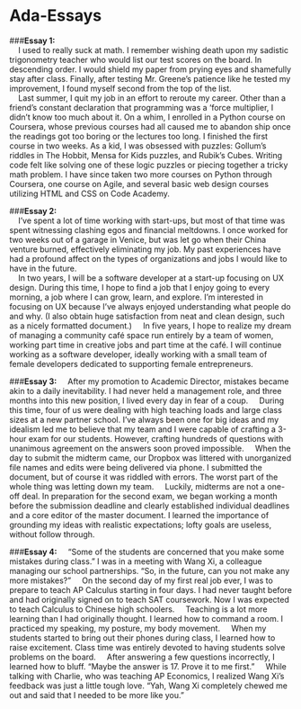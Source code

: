 # Ada-Essays
###**Essay 1:**  
&nbsp;&nbsp;&nbsp;&nbsp;I used to really suck at math. I remember wishing death upon my sadistic trigonometry teacher who would list our test scores on the board. In descending order. I would shield my paper from prying eyes and shamefully stay after class. Finally, after testing Mr. Greene’s patience like he tested my improvement, I found myself second from the top of the list.  
&nbsp;&nbsp;&nbsp;&nbsp;Last summer, I quit my job in an effort to reroute my career. Other than a friend’s constant declaration that programming was a ‘force multiplier, I didn’t know too much about it. On a whim, I enrolled in a Python course on Coursera, whose previous courses had all caused me to abandon ship once the readings got too boring or the lectures too long. I finished the first course in two weeks. As a kid, I was obsessed with puzzles: Gollum’s riddles in The Hobbit, Mensa for Kids puzzles, and Rubik’s Cubes. Writing code felt like solving one of these logic puzzles or piecing together a tricky math problem. I have since taken two more courses on Python through Coursera, one course on Agile, and several basic web design courses utilizing HTML and CSS on Code Academy. 

###**Essay 2:**  
&nbsp;&nbsp;&nbsp;&nbsp;I’ve spent a lot of time working with start-ups, but most of that time was spent witnessing clashing egos and financial meltdowns. I once worked for two weeks out of a garage in Venice, but was let go when their China venture burned, effectively eliminating my job. My past experiences have had a profound affect on the types of organizations and jobs I would like to have in the future.  
&nbsp;&nbsp;&nbsp;&nbsp;In two years, I will be a software developer at a start-up focusing on UX design. During this time, I hope to find a job that I enjoy going to every morning, a job where I can grow, learn, and explore. I’m interested in focusing on UX because I’ve always enjoyed understanding what people do and why. (I also obtain huge satisfaction from neat and clean design, such as a nicely formatted document.) 
&nbsp;&nbsp;&nbsp;&nbsp;In five years, I hope to realize my dream of managing a community café space run entirely by a team of women, working part time in creative jobs and part time at the café. I will continue working as a software developer, ideally working with a small team of female developers dedicated to supporting female entrepreneurs.  

###**Essay 3:**
&nbsp;&nbsp;&nbsp;&nbsp;After my promotion to Academic Director, mistakes became akin to a daily inevitability. I had never held a management role, and three months into this new position, I lived every day in fear of a coup. 
&nbsp;&nbsp;&nbsp;&nbsp;During this time, four of us were dealing with high teaching loads and large class sizes at a new partner school. I’ve always been one for big ideas and my idealism led me to believe that my team and I were capable of crafting a 3-hour exam for our students. However, crafting hundreds of questions with unanimous agreement on the answers soon proved impossible. 
&nbsp;&nbsp;&nbsp;&nbsp;When the day to submit the midterm came, our Dropbox was littered with unorganized file names and edits were being delivered via phone. I submitted the document, but of course it was riddled with errors. The worst part of the whole thing was letting down my team.
&nbsp;&nbsp;&nbsp;&nbsp;Luckily, midterms are not a one-off deal. In preparation for the second exam, we began working a month before the submission deadline and clearly established individual deadlines and a core editor of the master document. I learned the importance of grounding my ideas with realistic expectations; lofty goals are useless, without follow through. 

###**Essay 4:**
&nbsp;&nbsp;&nbsp;&nbsp;“Some of the students are concerned that you make some mistakes during class.” I was in a meeting with Wang Xi, a colleague managing our school partnerships. “So, in the future, can you not make any more mistakes?” 
&nbsp;&nbsp;&nbsp;&nbsp;On the second day of my first real job ever, I was to prepare to teach AP Calculus starting in four days. I had never taught before and had originally signed on to teach SAT coursework. Now I was expected to teach Calculus to Chinese high schoolers. 
&nbsp;&nbsp;&nbsp;&nbsp;Teaching is a lot more learning than I had originally thought. I learned how to command a room. I practiced my speaking, my posture, my body movement. 
&nbsp;&nbsp;&nbsp;&nbsp;When my students started to bring out their phones during class, I learned how to raise excitement. Class time was entirely devoted to having students solve problems on the board.
&nbsp;&nbsp;&nbsp;&nbsp;After answering a few questions incorrectly, I learned how to bluff. “Maybe the answer is 17. Prove it to me first.”
&nbsp;&nbsp;&nbsp;&nbsp;While talking with Charlie, who was teaching AP Economics, I realized Wang Xi’s feedback was just a little tough love. “Yah, Wang Xi completely chewed me out and said that I needed to be more like you.”

